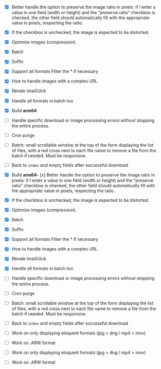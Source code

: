 - [x] Better handle the option to preserve the image ratio in pixels: if I enter a value in one field (width or height) and the "preserve ratio" checkbox is checked, the other field should automatically fill with the appropriate value in pixels, respecting the ratio.
    
- [x] If the checkbox is unchecked, the image is expected to be distorted.
    
- [x] Optimize images (compression).
    
- [x] Batch
    
- [x] Suffix
    
- [x] Support all formats Filter the \* if necessary
    
- [x] How to handle images with a complex URL
    
- [x] Rénale ImaGUIck

- [x] Handle all formats in batch too

- [x] Build **arm64**
    
- [ ] Handle specific download or image processing errors without stopping the entire process.
    
- [ ] Cron purge
    
- [ ] Batch: small scrollable window at the top of the form displaying the list of files, with a red cross next to each file name to remove a file from the batch if needed. Must be responsive.
    
- [ ] Back to `index` and empty fields after successful download
    
- [x] Build **arm64**- [x] Better handle the option to preserve the image ratio in pixels: if I enter a value in one field (width or height) and the "preserve ratio" checkbox is checked, the other field should automatically fill with the appropriate value in pixels, respecting the ratio.
    
- [x] If the checkbox is unchecked, the image is expected to be distorted.
    
- [x] Optimize images (compression).
    
- [x] Batch
    
- [x] Suffix
    
- [x] Support all formats Filter the \* if necessary
    
- [x] How to handle images with a complex URL
    
- [x] Rénale ImaGUIck

- [x] Handle all formats in batch too
    
- [ ] Handle specific download or image processing errors without stopping the entire process.
    
- [ ] Cron purge
    
- [ ] Batch: small scrollable window at the top of the form displaying the list of files, with a red cross next to each file name to remove a file from the batch if needed. Must be responsive.
    
- [ ] Back to `index` and empty fields after successful download

- [ ] Work on only displaying eloquent formats (jpg > dng / mp4 > mov)

- [ ] Work on .ARW format

- [ ] Work on only displaying eloquent formats (jpg > dng / mp4 > mov)

- [ ] Work on .ARW format
